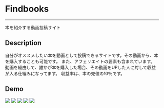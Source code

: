 # Findbooks
***
本を紹介する動画投稿サイト

## Description
自分がオススメしたい本を動画として投稿できるサイトです。その動画から、本を購入することも可能です。
また、アフェリエイトの要素も含まれています。
動画を経由して、誰かが本を購入した場合、その動画をUPした人に対して収益が入る仕組みになってます。
収益率は、本の売値の10％です。


## Demo
![](https://i.gyazo.com/9715954fae45dda63f8090394ddbc540.jpg)
![](https://i.gyazo.com/7c1d245f456d6c40f31ac187674aa057.png)
![](https://i.gyazo.com/cfee7b5bca9caf3e0dd3c486765ed319.png)
![](https://i.gyazo.com/609ac94f06ea968ce99dbc05bf54f1ea.png)
![](https://i.gyazo.com/121a3b994b003a29c071e3383d7ea8a3.png)




